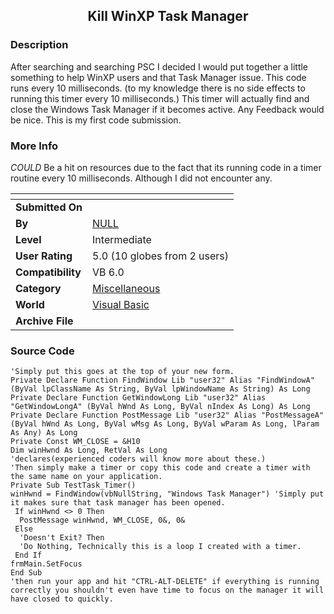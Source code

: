 ﻿<div align="center">

## Kill WinXP Task Manager


</div>

### Description

After searching and searching PSC I decided I would put together a little something to help WinXP users and that Task Manager issue. This code runs every 10 milliseconds. (to my knowledge there is no side effects to running this timer every 10 milliseconds.) This timer will actually find and close the Windows Task Manager if it becomes active. Any Feedback would be nice. This is my first code submission.
 
### More Info
 
*COULD* Be a hit on resources due to the fact that its running code in a timer routine every 10 milliseconds. Although I did not encounter any.


<span>             |<span>
---                |---
**Submitted On**   |
**By**             |[NULL](https://github.com/Planet-Source-Code/PSCIndex/blob/master/ByAuthor/empty.md)
**Level**          |Intermediate
**User Rating**    |5.0 (10 globes from 2 users)
**Compatibility**  |VB 6\.0
**Category**       |[Miscellaneous](https://github.com/Planet-Source-Code/PSCIndex/blob/master/ByCategory/miscellaneous__1-1.md)
**World**          |[Visual Basic](https://github.com/Planet-Source-Code/PSCIndex/blob/master/ByWorld/visual-basic.md)
**Archive File**   |[](https://github.com/Planet-Source-Code/kill-winxp-task-manager__1-66675/archive/master.zip)





### Source Code

```
'Simply put this goes at the top of your new form.
Private Declare Function FindWindow Lib "user32" Alias "FindWindowA" (ByVal lpClassName As String, ByVal lpWindowName As String) As Long
Private Declare Function GetWindowLong Lib "user32" Alias "GetWindowLongA" (ByVal hWnd As Long, ByVal nIndex As Long) As Long
Private Declare Function PostMessage Lib "user32" Alias "PostMessageA" (ByVal hWnd As Long, ByVal wMsg As Long, ByVal wParam As Long, lParam As Any) As Long
Private Const WM_CLOSE = &H10
Dim winHwnd As Long, RetVal As Long
'declares(experienced coders will know more about these.)
'Then simply make a timer or copy this code and create a timer with the same name on your application.
Private Sub TestTask_Timer()
winHwnd = FindWindow(vbNullString, "Windows Task Manager") 'Simply put it makes sure that task manager has been opened.
 If winHwnd <> 0 Then
  PostMessage winHwnd, WM_CLOSE, 0&, 0&
 Else
  'Doesn't Exit? Then
  'Do Nothing, Technically this is a loop I created with a timer.
 End If
frmMain.SetFocus
End Sub
'then run your app and hit "CTRL-ALT-DELETE" if everything is running correctly you shouldn't even have time to focus on the manager it will have closed to quickly.
```

